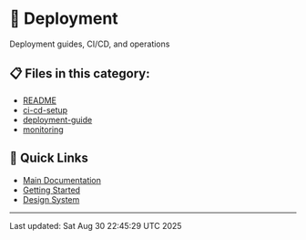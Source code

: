 # 🚀 Deployment

Deployment guides, CI/CD, and operations

## 📋 Files in this category:

- [README](./.md)
- [ci-cd-setup](./.md)
- [deployment-guide](./.md)
- [monitoring](./.md)

## 🔗 Quick Links

- [Main Documentation](../README.md)
- [Getting Started](../01-getting-started/README.md)
- [Design System](../02-design-system/README.md)

---
Last updated: Sat Aug 30 22:45:29 UTC 2025

